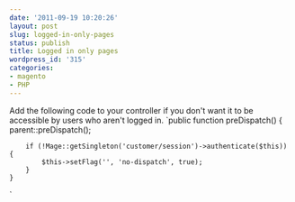 ```yaml
---
date: '2011-09-19 10:20:26'
layout: post
slug: logged-in-only-pages
status: publish
title: Logged in only pages
wordpress_id: '315'
categories:
- magento
- PHP
---
```


Add the following code to your controller if you don't want it to be accessible by users who aren't logged in.
`public function preDispatch()
    {
        parent::preDispatch();

        if (!Mage::getSingleton('customer/session')->authenticate($this)) {
            $this->setFlag('', 'no-dispatch', true);
        }
    }
`
